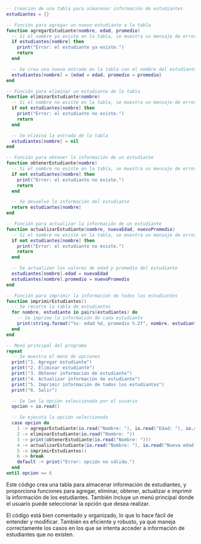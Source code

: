 ```lua
-- Creación de una tabla para almacenar información de estudiantes
estudiantes = {}

-- Función para agregar un nuevo estudiante a la tabla
function agregarEstudiante(nombre, edad, promedio)
  -- Si el nombre ya existe en la tabla, se muestra un mensaje de error
  if estudiantes[nombre] then
    print("Error: el estudiante ya existe.")
    return
  end

  -- Se crea una nueva entrada en la tabla con el nombre del estudiante como clave
  estudiantes[nombre] = {edad = edad, promedio = promedio}
end

-- Función para eliminar un estudiante de la tabla
function eliminarEstudiante(nombre)
  -- Si el nombre no existe en la tabla, se muestra un mensaje de error
  if not estudiantes[nombre] then
    print("Error: el estudiante no existe.")
    return
  end

  -- Se elimina la entrada de la tabla
  estudiantes[nombre] = nil
end

-- Función para obtener la información de un estudiante
function obtenerEstudiante(nombre)
  -- Si el nombre no existe en la tabla, se muestra un mensaje de error
  if not estudiantes[nombre] then
    print("Error: el estudiante no existe.")
    return
  end

  -- Se devuelve la información del estudiante
  return estudiantes[nombre]
end

-- Función para actualizar la información de un estudiante
function actualizarEstudiante(nombre, nuevaEdad, nuevoPromedio)
  -- Si el nombre no existe en la tabla, se muestra un mensaje de error
  if not estudiantes[nombre] then
    print("Error: el estudiante no existe.")
    return
  end

  -- Se actualizan los valores de edad y promedio del estudiante
  estudiantes[nombre].edad = nuevaEdad
  estudiantes[nombre].promedio = nuevoPromedio
end

-- Función para imprimir la información de todos los estudiantes
function imprimirEstudiantes()
  -- Se recorre la tabla de estudiantes
  for nombre, estudiante in pairs(estudiantes) do
    -- Se imprime la información de cada estudiante
    print(string.format("%s: edad %d, promedio %.2f", nombre, estudiante.edad, estudiante.promedio))
  end
end

-- Menú principal del programa
repeat
  -- Se muestra el menú de opciones
  print("1. Agregar estudiante")
  print("2. Eliminar estudiante")
  print("3. Obtener información de estudiante")
  print("4. Actualizar información de estudiante")
  print("5. Imprimir información de todos los estudiantes")
  print("6. Salir")

  -- Se lee la opción seleccionada por el usuario
  opcion = io.read()

  -- Se ejecuta la opción seleccionada
  case opcion do
    1 -> agregarEstudiante(io.read("Nombre: "), io.read("Edad: "), io.read("Promedio: "))
    2 -> eliminarEstudiante(io.read("Nombre: "))
    3 -> print(obtenerEstudiante(io.read("Nombre: ")))
    4 -> actualizarEstudiante(io.read("Nombre: "), io.read("Nueva edad: "), io.read("Nuevo promedio: "))
    5 -> imprimirEstudiantes()
    6 -> break
    default -> print("Error: opción no válida.")
  end
until opcion == 6
```

Este código crea una tabla para almacenar información de estudiantes, y proporciona funciones para agregar, eliminar, obtener, actualizar e imprimir la información de los estudiantes. También incluye un menú principal donde el usuario puede seleccionar la opción que desea realizar.

El código está bien comentado y organizado, lo que lo hace fácil de entender y modificar. También es eficiente y robusto, ya que maneja correctamente los casos en los que se intenta acceder a información de estudiantes que no existen.